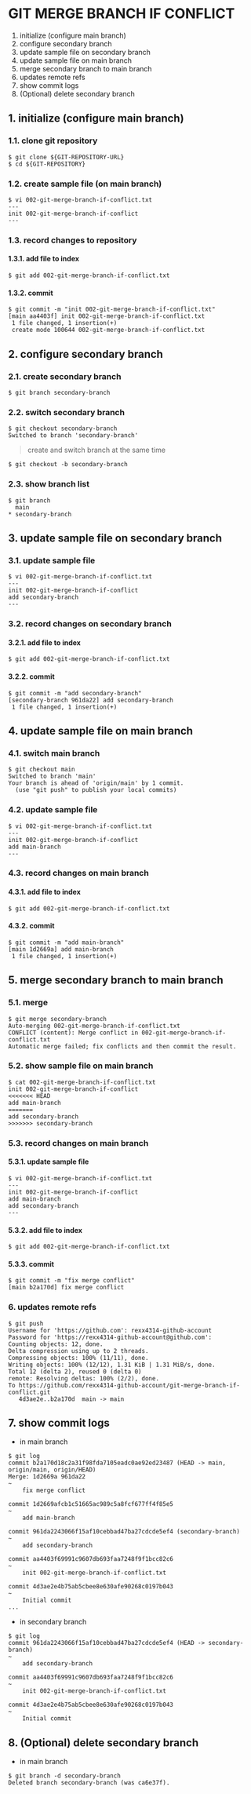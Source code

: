 # GIT MERGE BRANCH IF CONFLICT
1. initialize (configure main branch)
2. configure secondary branch
3. update sample file on secondary branch
4. update sample file on main branch
5. merge secondary branch to main branch
6. updates remote refs
7. show commit logs
8. (Optional) delete secondary branch

## 1. initialize (configure main branch)
### 1.1. clone git repository
```
$ git clone ${GIT-REPOSITORY-URL}
$ cd ${GIT-REPOSITORY}
```

### 1.2. create sample file (on main branch)
```
$ vi 002-git-merge-branch-if-conflict.txt
---
init 002-git-merge-branch-if-conflict
---
```

### 1.3. record changes to repository
#### 1.3.1. add file to index
```
$ git add 002-git-merge-branch-if-conflict.txt
```

#### 1.3.2. commit
```
$ git commit -m "init 002-git-merge-branch-if-conflict.txt"
[main aa4403f] init 002-git-merge-branch-if-conflict.txt
 1 file changed, 1 insertion(+)
 create mode 100644 002-git-merge-branch-if-conflict.txt
```

## 2. configure secondary branch
### 2.1. create secondary branch
```
$ git branch secondary-branch
```

### 2.2. switch secondary branch
```
$ git checkout secondary-branch
Switched to branch 'secondary-branch'
```

> create and switch branch at the same time

```
$ git checkout -b secondary-branch
```

### 2.3. show branch list
```
$ git branch
  main
* secondary-branch
```

## 3. update sample file on secondary branch
### 3.1. update sample file
```
$ vi 002-git-merge-branch-if-conflict.txt
---
init 002-git-merge-branch-if-conflict
add secondary-branch
---
```

### 3.2. record changes on secondary branch
#### 3.2.1. add file to index
```
$ git add 002-git-merge-branch-if-conflict.txt
```

#### 3.2.2. commit
```
$ git commit -m "add secondary-branch"
[secondary-branch 961da22] add secondary-branch
 1 file changed, 1 insertion(+)
```

## 4. update sample file on main branch
### 4.1. switch main branch
```
$ git checkout main
Switched to branch 'main'
Your branch is ahead of 'origin/main' by 1 commit.
  (use "git push" to publish your local commits)
```

### 4.2. update sample file
```
$ vi 002-git-merge-branch-if-conflict.txt
---
init 002-git-merge-branch-if-conflict
add main-branch
---
```

### 4.3. record changes on main branch
#### 4.3.1. add file to index
```
$ git add 002-git-merge-branch-if-conflict.txt
```

#### 4.3.2. commit
```
$ git commit -m "add main-branch"
[main 1d2669a] add main-branch
 1 file changed, 1 insertion(+)
```

## 5. merge secondary branch to main branch
### 5.1. merge
```
$ git merge secondary-branch
Auto-merging 002-git-merge-branch-if-conflict.txt
CONFLICT (content): Merge conflict in 002-git-merge-branch-if-conflict.txt
Automatic merge failed; fix conflicts and then commit the result.
```

### 5.2. show sample file on main branch
```
$ cat 002-git-merge-branch-if-conflict.txt
init 002-git-merge-branch-if-conflict
<<<<<<< HEAD
add main-branch
=======
add secondary-branch
>>>>>>> secondary-branch
```

### 5.3. record changes on main branch
#### 5.3.1. update sample file
```
$ vi 002-git-merge-branch-if-conflict.txt
---
init 002-git-merge-branch-if-conflict
add main-branch
add secondary-branch
---
```

#### 5.3.2. add file to index
```
$ git add 002-git-merge-branch-if-conflict.txt
```

#### 5.3.3. commit
```
$ git commit -m "fix merge conflict"
[main b2a170d] fix merge conflict
```

### 6. updates remote refs
```
$ git push
Username for 'https://github.com': rexx4314-github-account
Password for 'https://rexx4314-github-account@github.com':
Counting objects: 12, done.
Delta compression using up to 2 threads.
Compressing objects: 100% (11/11), done.
Writing objects: 100% (12/12), 1.31 KiB | 1.31 MiB/s, done.
Total 12 (delta 2), reused 0 (delta 0)
remote: Resolving deltas: 100% (2/2), done.
To https://github.com/rexx4314-github-account/git-merge-branch-if-conflict.git
   4d3ae2e..b2a170d  main -> main
```

## 7. show commit logs

- in main branch

```
$ git log
commit b2a170d18c2a31f98fda7105eadc0ae92ed23487 (HEAD -> main, origin/main, origin/HEAD)
Merge: 1d2669a 961da22
~
    fix merge conflict

commit 1d2669afcb1c51665ac989c5a8fcf677ff4f85e5
~
    add main-branch

commit 961da2243066f15af10cebbad47ba27cdcde5ef4 (secondary-branch)
~
    add secondary-branch

commit aa4403f69991c9607db693faa7248f9f1bcc82c6
~
    init 002-git-merge-branch-if-conflict.txt

commit 4d3ae2e4b75ab5cbee8e630afe90268c0197b043
~
    Initial commit
...
```

- in secondary branch

```
$ git log
commit 961da2243066f15af10cebbad47ba27cdcde5ef4 (HEAD -> secondary-branch)
~
    add secondary-branch

commit aa4403f69991c9607db693faa7248f9f1bcc82c6
~
    init 002-git-merge-branch-if-conflict.txt

commit 4d3ae2e4b75ab5cbee8e630afe90268c0197b043
~
    Initial commit
```

## 8. (Optional) delete secondary branch

- in main branch

```
$ git branch -d secondary-branch
Deleted branch secondary-branch (was ca6e37f).
```
